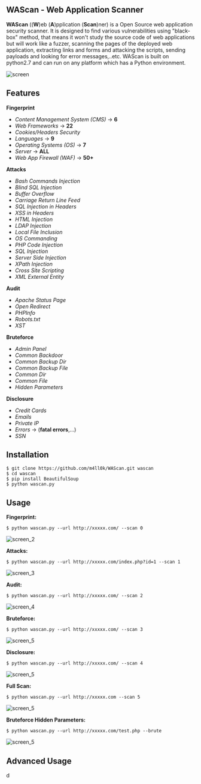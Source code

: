 WAScan - Web Application Scanner
--

__WAScan__ ((__W__)eb (__A__)pplication (__Scan__)ner) is a Open Source web application security scanner. It is designed to find various vulnerabilities using "black-box" method, that means it won't study the source code of web applications but will work like a fuzzer, scanning the pages of the deployed web application, extracting links and forms and attacking the scripts, sending payloads and looking for error messages,..etc. WAScan is built on python2.7 and can run on any platform which has a Python environment.

![screen](https://raw.githubusercontent.com/m4ll0k/WAScan/master/screen/screen.png)

Features
--

**Fingerprint**
- _Content Management System (CMS)_ -> __6__
- _Web Frameworks_ -> __22__
- _Cookies/Headers Security_
- _Languages_ -> __9__
- _Operating Systems (OS)_ -> __7__
- _Server_ -> __ALL__ 
- _Web App Firewall (WAF)_ -> __50+__

**Attacks**
- _Bash Commands Injection_
- _Blind SQL Injection_
- _Buffer Overflow_
- _Carriage Return Line Feed_
- _SQL Injection in Headers_
- _XSS in Headers_
- _HTML Injection_
- _LDAP Injection_
- _Local File Inclusion_
- _OS Commanding_
- _PHP Code Injection_
- _SQL Injection_
- _Server Side Injection_
- _XPath Injection_
- _Cross Site Scripting_
- _XML External Entity_

**Audit**
- _Apache Status Page_
- _Open Redirect_
- _PHPInfo_
- _Robots.txt_
- _XST_

**Bruteforce**
- _Admin Panel_
- _Common Backdoor_
- _Common Backup Dir_
- _Common Backup File_
- _Common Dir_
- _Common File_
- _Hidden Parameters_

**Disclosure**
- _Credit Cards_
- _Emails_
- _Private IP_
- _Errors_ -> (__fatal errors__,...)
- _SSN_

Installation
--
```
$ git clone https://github.com/m4ll0k/WAScan.git wascan
$ cd wascan 
$ pip install BeautifulSoup
$ python wascan.py
```

Usage
--
__Fingerprint:__
```
$ python wascan.py --url http://xxxxx.com/ --scan 0
```
![screen_2](https://raw.githubusercontent.com/m4ll0k/WAScan/master/screen/screen_2.png)

__Attacks:__
```
$ python wascan.py --url http://xxxxx.com/index.php?id=1 --scan 1
```
![screen_3](https://raw.githubusercontent.com/m4ll0k/WAScan/master/screen/screen_3.png)

__Audit:__
```
$ python wascan.py --url http://xxxxx.com/ --scan 2
```
![screen_4](https://raw.githubusercontent.com/m4ll0k/WAScan/master/screen/screen_4.png)

__Bruteforce:__
```
$ python wascan.py --url http://xxxxx.com/ --scan 3
```
![screen_5](https://raw.githubusercontent.com/m4ll0k/WAScan/master/screen/screen_5.png)

__Disclosure:__
```
$ python wascan.py --url http://xxxxx.com/ --scan 4
```
![screen_5](https://raw.githubusercontent.com/m4ll0k/WAScan/master/screen/screen_6.png)

__Full Scan:__
```
$ python wascan.py --url http://xxxxx.com --scan 5 
```
![screen_5](https://raw.githubusercontent.com/m4ll0k/WAScan/master/screen/screen_7.png)

__Bruteforce Hidden Parameters:__
```
$ python wascan.py --url http://xxxxx.com/test.php --brute
```
![screen_5](https://raw.githubusercontent.com/m4ll0k/WAScan/master/screen/screen_8.png)

Advanced Usage
--
d
